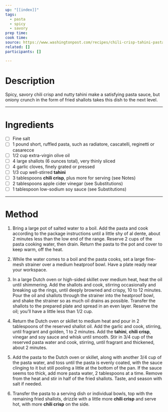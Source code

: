 ```yaml
---
up: "[[index]]"
tags:
  - pasta
  - spicy
  - savory
prep time: 
cook time: 
source: https://www.washingtonpost.com/recipes/chili-crisp-tahini-pasta-fried-shallots/
related: []
participants: [] 

---
```

# Description
Spicy, savory chili crisp and nutty tahini make a satisfying pasta sauce, but oniony crunch in the form of fried shallots takes this dish to the next level.

---

# Ingredients
- [ ] Fine salt
- [ ] 1 pound short, ruffled pasta, such as radiatore, cascatelli, reginetti or casarecce
- [ ] 1/2 cup extra-virgin olive oil
- [ ] 4 large shallots (6 ounces total), very thinly sliced 
- [ ] 4 garlic cloves, finely grated or pressed
- [ ] 1/3 cup well-stirred **tahini**
- [ ] 3 tablespoons **chili crisp**, plus more for serving (see Notes)
- [ ] 2 tablespoons apple cider vinegar (see Substitutions)
- [ ] 1 tablespoon low-sodium soy sauce (see Substitutions)

---

# Method
1. Bring a large pot of salted water to a boil. Add the pasta and cook according to the package instructions until a little shy of al dente, about 2 minutes less than the low end of the range. Reserve 2 cups of the pasta cooking water, then drain. Return the pasta to the pot and cover to keep warm, off the heat.

2. While the water comes to a boil and the pasta cooks, set a large fine-mesh strainer over a medium heatproof bowl. Have a plate ready near your workspace.

3. In a large Dutch oven or high-sided skillet over medium heat, heat the oil until shimmering. Add the shallots and cook, stirring occasionally and breaking up the rings, until deeply browned and crispy, 10 to 12 minutes. Pour the oil and shallots through the strainer into the heatproof bowl, and shake the strainer so as much oil drains as possible. Transfer the shallots to the prepared plate and spread in an even layer. Reserve the oil; you’ll have a little less than 1/2 cup.

4. Return the Dutch oven or skillet to medium heat and pour in 2 tablespoons of the reserved shallot oil. Add the garlic and cook, stirring, until fragrant and golden, 1 to 2 minutes. Add the **tahini**, **chili crisp**, vinegar and soy sauce and whisk until smooth. Stir in 3/4 cup of the reserved pasta water and cook, stirring, until fragrant and thickened, about 2 minutes.

5. Add the pasta to the Dutch oven or skillet, along with another 3/4 cup of the pasta water, and toss until the pasta is evenly coated, with the sauce clinging to it but still pooling a little at the bottom of the pan. If the sauce seems too thick, add more pasta water, 2 tablespoons at a time. Remove from the heat and stir in half of the fried shallots. Taste, and season with salt if needed.

6. Transfer the pasta to a serving dish or individual bowls, top with the remaining fried shallots, drizzle with a little more **chili crisp** and serve hot, with more **chili crisp** on the side.
